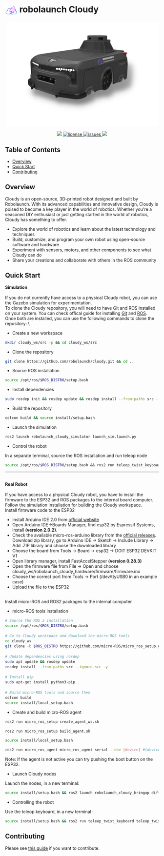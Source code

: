 # <img src="https://raw.githubusercontent.com/robolaunch/trademark/main/logos/svg/rocket.svg" width="40" height="40" align="top"> robolaunch Cloudy
<p align="center">
<img src="https://github.com/robolaunch/cloudy/blob/main/docs/cloudy-v2.png" width="500">
</p>

<div align="center">
  <p align="center">
  <a href="https://github.com/robolaunch/cloudy/contributors" alt="Contributors">
        <img src="https://img.shields.io/github/contributors/robolaunch/cloudy?color=brightgreen"/></a>
    <a href="https://github.com/robolaunch/cloudy/blob/main/LICENSE">
      <img src="https://img.shields.io/github/license/robolaunch/cloudy" alt="license">
    </a>
    <a href="https://github.com/robolaunch/cloudy/issues">
      <img src="https://img.shields.io/github/issues/robolaunch/cloudy" alt="issues">
    </a>
  <a href="https://github.com/robolaunch/cloudy/pulse" alt="Activity">
        <img src="https://img.shields.io/github/commit-activity/m/robolaunch/cloudy" /></a>
  </p>
</div>

## Table of Contents

- [Overview](#overview)
- [Quick Start](#quick-start)
- [Contributing](#contributing)


## Overview

Cloudy is an open-source, 3D-printed robot designed and built by Robolaunch. With its advanced capabilities and innovative design, Cloudy is poised to become a key player in the world of robotics. Whether you're a seasoned DIY enthusiast or just getting started in the world of robotics, Cloudy has something to offer.

- Explore the world of robotics and learn about the latest technology and techniques
- Build, customize, and program your own robot using open-source software and hardware
- Experiment with sensors, motors, and other components to see what Cloudy can do
- Share your creations and collaborate with others in the ROS community


## Quick Start

**Simulation**
\
\
If you do not currently have access to a physical Cloudy robot, you can use the Gazebo simulation for experimentation. 
\
To clone the Cloudy repository, you will need to have Git and ROS installed on your system. You can check offical guide for installing <a href="https://github.com/git-guides/install-git">Git</a> and <a href="https://docs.ros.org/en/humble/Installation/Ubuntu-Install-Debians.html">ROS</a>. Once both are installed, you can use the following commands to clone the repository:
\

- Create a new workspace

```bash
mkdir cloudy_ws/src -p && cd cloudy_ws/src
```

- Clone the repository

```bash
git clone https://github.com/robolaunch/cloudy.git && cd ..
```

- Source ROS installation

```bash
source /opt/ros/$ROS_DISTRO/setup.bash
```

- Install dependencies

```bash
sudo rosdep init && rosdep update && rosdep install --from-paths src --ignore-src -y
```

- Build the repository

```bash
colcon build && source install/setup.bash
```

- Launch the simulation

```bash
ros2 launch robolaunch_cloudy_simulator launch_sim.launch.py
```

- Control the robot

In a separate terminal, source the ROS installation and run teleop node

```bash
source /opt/ros/$ROS_DISTRO/setup.bash && ros2 run teleop_twist_keyboard teleop_twist_keyboard
```

---

\
**Real Robot**
\
\
If you have access to a physical Cloudy robot, you have to install the firmware to the ESP32 and ROS packages to the internal board computer. Follow the simulation installation for building the Cloudy workspace.
\
Install firmware code to the ESP32

- Install Arduino IDE 2.0 from <a href="https://docs.arduino.cc/software/ide-v2/tutorials/getting-started/ide-v2-downloading-and-installing">official website</a>
- Open Arduino IDE->Boards Manager, find esp32 by Espressif Systems, install **(version 2.0.2)**.
- Check the available micro-ros-arduino library from the [official releases](https://github.com/micro-ROS/micro_ros_arduino/releases). Download zip library, go to Arduino IDE -> Sketch -> Include Library -> Add .ZIP library and choose the downloaded library
- Choose the board from Tools -> Board -> esp32 -> DOIT ESP32 DEVKIT V1
- Open library manager, install FastAccelStepper **(version 0.28.3)**
- Open the firmware file from File -> Open and choose cloudy_ws/robolaunch_cloudy_hardware/firmware/firmware.ino
- Choose the correct port from Tools -> Port (/dev/ttyUSB0 in an example case)
- Upload the file to the ESP32

\
Install micro-ROS and ROS2 packages to the internal computer

- micro-ROS tools installation
```bash
# Source the ROS 2 installation
source /opt/ros/$ROS_DISTRO/setup.bash

# Go to Cloudy workspace and download the micro-ROS tools
cd cloudy_ws
git clone -b $ROS_DISTRO https://github.com/micro-ROS/micro_ros_setup.git src/micro_ros_setup src/micro_ros_setup

# Update dependencies using rosdep
sudo apt update && rosdep update
rosdep install --from-paths src --ignore-src -y

# Install pip
sudo apt-get install python3-pip

# Build micro-ROS tools and source them
colcon build
source install/local_setup.bash
```
- Create and build micro-ROS agent

```bash
ros2 run micro_ros_setup create_agent_ws.sh
```
```bash
ros2 run micro_ros_setup build_agent.sh
```
```bash
source install/local_setup.bash
```
```bash
ros2 run micro_ros_agent micro_ros_agent serial --dev [device] #(device is the same with port you've choosen in the previous step, ex. /dev/ttyUSB0)
```
Note: If the agent is not active you can try pushing the boot button on the ESP32.


 - Launch Cloudy nodes

Launch the nodes, in a new terminal:
```bash
source install/setup.bash && ros2 launch robolaunch_cloudy_bringup diffbot_system.launch.py
```
- Controlling the robot

Use the teleop keyboard, in a new terminal : 
```bash
source install/setup.bash && ros2 run teleop_twist_keyboard teleop_twist_keyboard cmd_vel:=diffbot_base_controller/cmd_vel_unstamped
```

## Contributing

Please see [this guide](./CONTRIBUTING) if you want to contribute.
